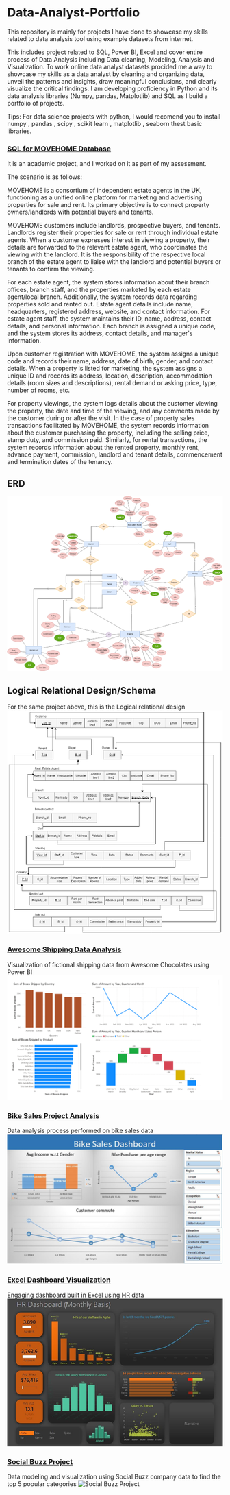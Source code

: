 # Data-Analyst-Portfolio

This repository is mainly for projects I have done to showcase my skills related to data analysis tool using example datasets from internet. 

This includes project related to SQL, Power BI, Excel and cover entire process of Data Analysis including Data cleaning, Modeling, Analysis and Visualization. To work online data analyst datasets procided me a way to showcase my skills as a data analyst 
by cleaning and organizing data,
unveil the patterns and insights, draw meaningful conclusions, and clearly visualize the critical findings. I am developing proficiency
in Python and its data analysis libraries (Numpy, pandas, Matplotlib) and SQL as I build a portfolio of projects.

Tips: For data science projects with python, I would recomend you to install numpy , pandas , scipy , scikit learn , matplotlib , 
seaborn thest basic libraries. 


### [SQL for MOVEHOME Database](https://github.com/Adinsayla/Data-Analyst-Portfolio/tree/main/SQL%20MOVEHOME%20Database)
It is an academic project, and I worked on it as part of my assessment.

The scenario is as follows:

MOVEHOME is a consortium of independent estate agents in the UK, functioning as a unified online platform for marketing and advertising properties for sale and rent. Its primary objective is to connect property owners/landlords with potential buyers and tenants.

MOVEHOME customers include landlords, prospective buyers, and tenants. Landlords register their properties for sale or rent through individual estate agents. When a customer expresses interest in viewing a property, their details are forwarded to the relevant estate agent, who coordinates the viewing with the landlord. It is the responsibility of the respective local branch of the estate agent to liaise with the landlord and potential buyers or tenants to confirm the viewing.

For each estate agent, the system stores information about their branch offices, branch staff, and the properties marketed by each estate agent/local branch. Additionally, the system records data regarding properties sold and rented out. Estate agent details include name, headquarters, registered address, website, and contact information. For estate agent staff, the system maintains their ID, name, address, contact details, and personal information. Each branch is assigned a unique code, and the system stores its address, contact details, and manager's information.

Upon customer registration with MOVEHOME, the system assigns a unique code and records their name, address, date of birth, gender, and contact details. When a property is listed for marketing, the system assigns a unique ID and records its address, location, description, accommodation details (room sizes and descriptions), rental demand or asking price, type, number of rooms, etc.

For property viewings, the system logs details about the customer viewing the property, the date and time of the viewing, and any comments made by the customer during or after the visit. In the case of property sales transactions facilitated by MOVEHOME, the system records information about the customer purchasing the property, including the selling price, stamp duty, and commission paid. Similarly, for rental transactions, the system records information about the rented property, monthly rent, advance payment, commission, landlord and tenant details, commencement and termination dates of the tenancy.
## ERD
![Screenshot](https://github.com/Adinsayla/Data-Analyst-Portfolio/blob/main/SQL%20MOVEHOME%20Database/Final%20ERD%20done.drawio%20(1)%20(1)-Page-1.drawio%20(1).png)
   
## Logical Relational Design/Schema
For the same project above, this is the Logical relational design
![ERD](https://github.com/Adinsayla/Data-Analyst-Portfolio/blob/main/SQL%20MOVEHOME%20Database/Final%20ERD%20done.drawio%20(1)%20(1)-Page-2.drawio%20(2).png)

### [Awesome Shipping Data Analysis](https://www.google.com)
Visualization of fictional shipping data from Awesome Chocolates using Power BI
![Power BI Dashboard](https://github.com/Adinsayla/Data-Analyst-Portfolio/blob/main/Awesome%20Choclates%20Shipping%20Data/Power%20BI%20Dashboard%201%20of%201%20(2).png)

### [Bike Sales Project Analysis](https://github.com/Adinsayla/Data-Analyst-Portfolio/tree/main/Bike%20sales%20project)
Data analysis process performed on bike sales data
![Bike Sales Analysis](https://github.com/Adinsayla/Data-Analyst-Portfolio/blob/main/Bike%20sales%20project/Capture.JPG)

### [Excel Dashboard Visualization](https://github.com/Adinsayla/Data-Analyst-Portfolio/tree/main/Dashboard%20with%20EXCEL)
Engaging dashboard built in Excel using HR data
![Excel Dashboard](https://github.com/Adinsayla/Data-Analyst-Portfolio/blob/main/Dashboard%20with%20EXCEL/HR%20dashboard.JPG)

### [Social Buzz Project](https://github.com/Adinsayla/Data-Analyst-Portfolio/tree/main/Social%20Buzz%20Project%20(Accenture%20Intern))
Data modeling and visualization using Social Buzz company data to find the top 5 popular categories
![Social Buzz Project](https://github.com/Adinsayla/Data-Analyst-Portfolio/blob/main/Social%20Buzz%20Project%20(Accenture%20Intern)/social-buzz.jpg?raw=true)
